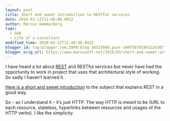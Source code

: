 ```yaml
---
layout: post
title: Short and sweet introduction to RESTful services
date: 2010-03-12T11:48:00.001Z
author: Marcus Hammarberg
tags:
  - SOA
  - Life of a consultant
modified_time: 2010-03-12T11:48:40.891Z
blogger_id: tag:blogger.com,1999:blog-36533086.post-340756781042224307
blogger_orig_url: https://www.marcusoft.net/2010/03/short-and-sweet-introduction-to-restful.html
---
```


I have heard a lot about
<a href="http://en.wikipedia.org/wiki/Representational_State_Transfer"
target="_blank">REST</a> and RESTful services but never have had the
opportunity to work in project that uses that architectural style of
working. So sadly I haven’t learned it.

<a href="http://www.xfront.com/REST-Web-Services.html"
target="_blank">Here is a short and sweet introduction</a> to the
subject that explains REST in a good way.

So – as I understand it – it’s just HTTP. The way HTTP is meant to be
(URL to each resource, stateless, hyperlinks between resources and
usages of the HTTP verbs). I like the simplicity.
